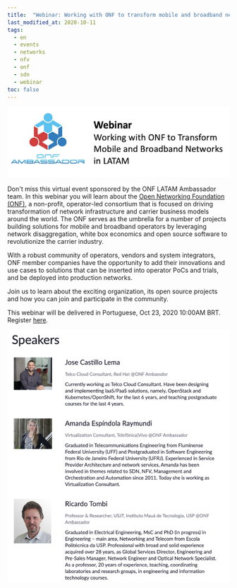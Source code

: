 ```yaml
---
title:  "Webinar: Working with ONF to transform mobile and broadband networks in LATAM 2020"
last_modified_at: 2020-10-11
tags:
  - en
  - events
  - networks
  - nfv
  - onf
  - sdn
  - webinar
toc: false
---
```


[![](/assets/images/posts/2020-10-01-onf-webinar/0.jpeg)](https://onf.zoom.us/webinar/register/WN_pJWEXMWASSqIPmDyZ9H9AQ)

Don't miss this virtual event sponsored by the ONF LATAM Ambassador team. In this webinar you will learn about the [Open Networking Foundation (ONF)](https://opennetworking.org/), a non-profit, operator-led consortium that is focused on driving transformation of network infrastructure and carrier business models around the world. The ONF serves as the umbrella for a number of projects building solutions for mobile and broadband operators by leveraging network disaggregation, white box economics and open source software to revolutionize the carrier industry.

With a robust community of operators, vendors and system integrators, ONF member companies have the opportunity to add their innovations and use cases to solutions that can be inserted into operator PoCs and trials, and be deployed into production networks.

Join us to learn about the exciting organization, its open source projects and how you can join and participate in the community.

This webinar will be delivered in Portuguese, Oct 23, 2020 10:00AM BRT. Register [here](https://onf.zoom.us/webinar/register/WN_pJWEXMWASSqIPmDyZ9H9AQ).

![](/assets/images/posts/2020-10-01-onf-webinar/1.png)